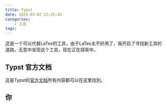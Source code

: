 ```yaml
---
title: Typst
date: 2025-03-02 22:25:43
categories: 
    - 工具
tags:
---
```


这是一个可以代替LaTex的工具，由于LaTex太不好用了，我开启了寻找新工具的道路，无意中发现这个工具，现在正在探索中。

## Typst 官方文档

这是Typst的[官方文档](https://typst.app/)所有内容都可以在这里找到。

## 你
